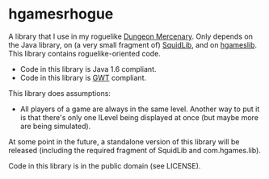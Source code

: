 # hgamesrhogue

A library that I use in my roguelike [Dungeon Mercenary](http://www.schplaf.org/hgames). Only depends on the Java library, on (a very small fragment of) [SquidLib](https://github.com/SquidPony/SquidLib), and on [hgameslib](https://github.com/smelc/hgameslib). This library contains roguelike-oriented code.

* Code in this library is Java 1.6 compliant.
* Code in this library is [GWT](www.gwtproject.org/) compliant.

This library does assumptions:

* All players of a game are always in the same level. Another way to put it is that there's only
  one ILevel being displayed at once (but maybe more are being simulated).

At some point in the future, a standalone version of this library will be released (including the required fragment of SquidLib and com.hgames.lib).

Code in this library is in the public domain (see LICENSE).
